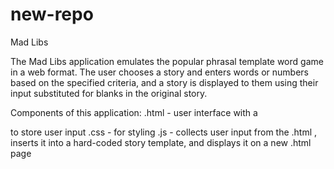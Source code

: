 # new-repo
Mad Libs

The Mad Libs application emulates the popular phrasal template word game in a web format. The user chooses a story and enters words or numbers based on the specified criteria, and a story is displayed to them using their input substituted for blanks in the original story.

Components of this application:
.html - user interface with a <form> to store user input
.css - for styling
.js - collects user input from the .html <form>, inserts it into a hard-coded story template, and displays it on a new .html page
